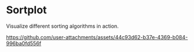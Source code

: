 # Sortplot 

Visualize different sorting algorithms in action.

https://github.com/user-attachments/assets/44c93d62-b37e-4369-b084-996ba0fd556f
